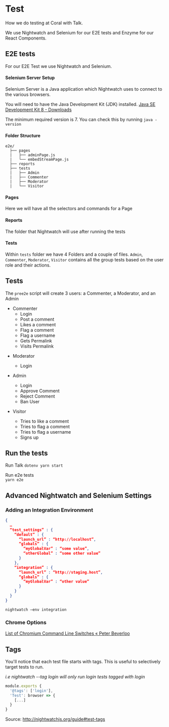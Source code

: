 # Test
How we do testing at Coral with Talk.

We use Nightwatch and Selenium for our E2E tests and Enzyme for our React Components.

## E2E tests
For our E2E Test we use Nightwatch and Selenium.

#### Selenium Server Setup

Selenium Server is a Java application which Nightwatch uses to connect to the various browsers.

You will need to have the Java Development Kit (JDK) installed.
[Java SE Development Kit 8 - Downloads](http://www.oracle.com/technetwork/java/javase/downloads/jdk8-downloads-2133151.html)

The minimum required version is 7.
You can check this by running  `java -version`

#### Folder Structure

```
e2e/
  ├── pages
  |   ├── adminPage.js
  |   └── embedStreamPage.js
  ├── reports
  ├── tests
  |   ├── Admin
  |   ├── Commenter
  |   ├── Moderator
  |   └── Visitor

```

#### Pages
Here we will have all the selectors and commands for a Page

#### Reports
The folder that Nightwatch will use after running the tests

#### Tests
Within `tests` folder we have 4 Folders and a couple of files.
`Admin`, `Commenter`, `Moderator`, `Visitor`  contains all the group tests based on the user role and their actions.

## Tests
The `pree2e`  script will create 3 users: a Commenter, a Moderator, and an Admin 

* Commenter
	* Login
	- Post a comment 
	* Likes a comment
	* Flag a comment
	* Flag a username
	* Gets Permalink
	* Visits Permalink

- Moderator 
	* Login 	
	
- Admin 
	* Login
	- Approve Comment
	- Reject Comment	
	* Ban User
	
- Visitor
	* Tries to like a comment
	* Tries to flag a comment 
	- Tries to flag a username	
	* Signs up
	
##  Run the tests
Run Talk
`dotenv yarn start`   

Run e2e tests   
`yarn e2e` 	
	

## Advanced Nightwatch and Selenium Settings	

### Adding an Integration Environment
```json
{
  …
  “test_settings” : {
    “default” : {
      “launch_url” : “http://localhost”,
      “globals” : {
        “myGlobalVar” : “some value”,
        “otherGlobal” : “some other value”
      }
    },
    “integration” : {
      “launch_url” : “http://staging.host”,
      “globals” : {
        “myGlobalVar” : “other value”
      }
    }
  }
}
```

`nightwatch —env integration`

### Chrome Options
[List of Chromium Command Line Switches «  Peter Beverloo](http://peter.sh/experiments/chromium-command-line-switches/) 

## Tags
You'll notice that each test file starts with tags. This is useful to selectively target tests to run.

_i.e nightwatch --tag login will only run login tests tagged with login_
```js
module.exports {
  '@tags': ['login'],
  'Test': browser => {
    [...]
  }
}
```

Source: http://nightwatchjs.org/guide#test-tags	

